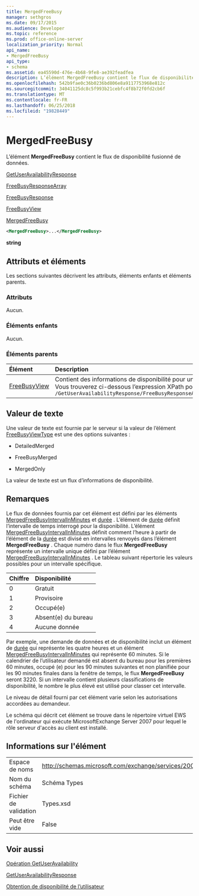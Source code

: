 ```yaml
---
title: MergedFreeBusy
manager: sethgros
ms.date: 09/17/2015
ms.audience: Developer
ms.topic: reference
ms.prod: office-online-server
localization_priority: Normal
api_name:
- MergedFreeBusy
api_type:
- schema
ms.assetid: ea45590d-476e-4b68-9fe8-ae392feadfea
description: L’élément MergedFreeBusy contient le flux de disponibilité fusionné de données.
ms.openlocfilehash: 542b9fae0c36b0236bd806e8a9117753968e812c
ms.sourcegitcommit: 34041125dc8c5f993b21cebfc4f8b72f0fd2cb6f
ms.translationtype: MT
ms.contentlocale: fr-FR
ms.lasthandoff: 06/25/2018
ms.locfileid: "19828449"
---
```

# <a name="mergedfreebusy"></a>MergedFreeBusy

L’élément **MergedFreeBusy** contient le flux de disponibilité fusionné de données. 
  
[GetUserAvailabilityResponse](getuseravailabilityresponse.md)
  
[FreeBusyResponseArray](freebusyresponsearray.md)
  
[FreeBusyResponse](freebusyresponse.md)
  
[FreeBusyView](freebusyview.md)
  
[MergedFreeBusy](mergedfreebusy.md)
  
```xml
<MergedFreeBusy>...</MergedFreeBusy>
```

 **string**
## <a name="attributes-and-elements"></a>Attributs et éléments

Les sections suivantes décrivent les attributs, éléments enfants et éléments parents.
  
### <a name="attributes"></a>Attributs

Aucun.
  
### <a name="child-elements"></a>Éléments enfants

Aucun.
  
### <a name="parent-elements"></a>Éléments parents

|**Élément**|**Description**|
|:-----|:-----|
|[FreeBusyView](freebusyview.md) <br/> |Contient des informations de disponibilité pour un utilisateur spécifique.  <br/> Vous trouverez ci-dessous l’expression XPath pour cet élément :  <br/>  `/GetUserAvailabilityResponse/FreeBusyResponseArray/FreeBusyResponse/FreeBusyView` <br/> |
   
## <a name="text-value"></a>Valeur de texte

Une valeur de texte est fournie par le serveur si la valeur de l’élément [FreeBusyViewType](freebusyviewtype.md) est une des options suivantes : 
  
- DetailedMerged
    
- FreeBusyMerged
    
- MergedOnly
    
La valeur de texte est un flux d’informations de disponibilité. 
  
## <a name="remarks"></a>Remarques

Le flux de données fournis par cet élément est défini par les éléments [MergedFreeBusyIntervalInMinutes](mergedfreebusyintervalinminutes.md) et [durée](timewindow.md) . L’élément de [durée](timewindow.md) définit l’intervalle de temps interrogé pour la disponibilité. L’élément [MergedFreeBusyIntervalInMinutes](mergedfreebusyintervalinminutes.md) définit comment l’heure à partir de l’élément de la [durée](timewindow.md) est divisé en intervalles renvoyés dans l’élément **MergedFreeBusy** . Chaque numéro dans le flux **MergedFreeBusy** représente un intervalle unique défini par l’élément [MergedFreeBusyIntervalInMinutes](mergedfreebusyintervalinminutes.md) . Le tableau suivant répertorie les valeurs possibles pour un intervalle spécifique. 
  
|**Chiffre**|**Disponibilité**|
|:-----|:-----|
|0  <br/> |Gratuit  <br/> |
|1  <br/> |Provisoire  <br/> |
|2  <br/> |Occupé(e)  <br/> |
|3  <br/> |Absent(e) du bureau  <br/> |
|4  <br/> |Aucune donnée  <br/> |
   
Par exemple, une demande de données et de disponibilité inclut un élément de [durée](timewindow.md) qui représente les quatre heures et un élément [MergedFreeBusyIntervalInMinutes](mergedfreebusyintervalinminutes.md) qui représente 60 minutes. Si le calendrier de l’utilisateur demandé est absent du bureau pour les premières 60 minutes, occupé (e) pour les 90 minutes suivantes et non planifiée pour les 90 minutes finales dans la fenêtre de temps, le flux **MergedFreeBusy** seront 3220. Si un intervalle contient plusieurs classifications de disponibilité, le nombre le plus élevé est utilisé pour classer cet intervalle. 
  
Le niveau de détail fourni par cet élément varie selon les autorisations accordées au demandeur.
  
Le schéma qui décrit cet élément se trouve dans le répertoire virtuel EWS de l'ordinateur qui exécute MicrosoftExchange Server 2007 pour lequel le rôle serveur d'accès au client est installé.
  
## <a name="element-information"></a>Informations sur l'élément

|||
|:-----|:-----|
|Espace de noms  <br/> |http://schemas.microsoft.com/exchange/services/2006/types  <br/> |
|Nom du schéma  <br/> |Schéma Types  <br/> |
|Fichier de validation  <br/> |Types.xsd  <br/> |
|Peut être vide  <br/> |False  <br/> |
   
## <a name="see-also"></a>Voir aussi



[Opération GetUserAvailability](getuseravailability-operation.md)
  
[GetUserAvailabilityResponse](getuseravailabilityresponse.md)


[Obtention de disponibilité de l’utilisateur](http://msdn.microsoft.com/library/d4133fcb-9b0f-4e6b-aadf-a389da83516a%28Office.15%29.aspx)

